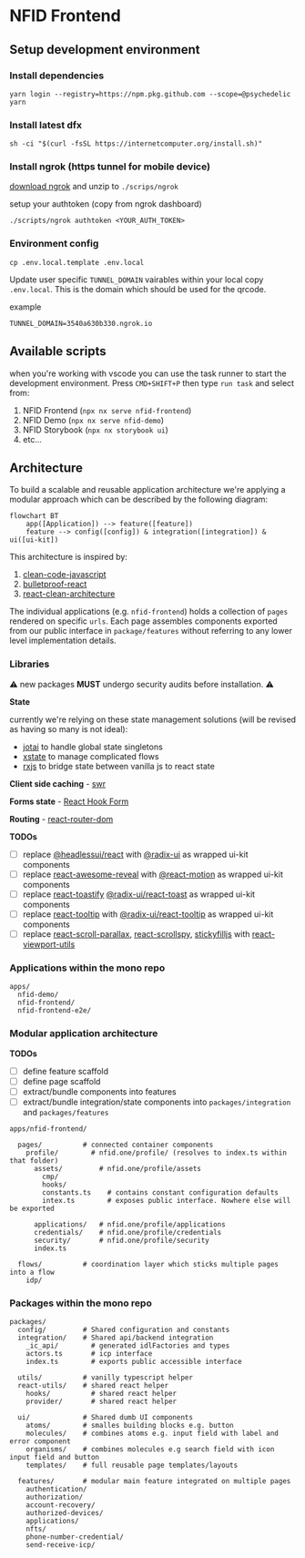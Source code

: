 # NFID Frontend

## Setup development environment

### Install dependencies

```
yarn login --registry=https://npm.pkg.github.com --scope=@psychedelic
yarn
```

### Install latest dfx

```
sh -ci "$(curl -fsSL https://internetcomputer.org/install.sh)"
```

### Install ngrok (https tunnel for mobile device)

[download ngrok](https://dashboard.ngrok.com/get-started/setup) and unzip to `./scrips/ngrok`

setup your authtoken (copy from ngrok dashboard)

```
./scripts/ngrok authtoken <YOUR_AUTH_TOKEN>
```

### Environment config

```
cp .env.local.template .env.local
```

Update user specific `TUNNEL_DOMAIN` vairables within your local copy `.env.local`. This is the domain which should be used for the qrcode.

example

```
TUNNEL_DOMAIN=3540a630b330.ngrok.io
```

## Available scripts

when you're working with vscode you can use the task runner to start the development environment. Press `CMD+SHIFT+P` then type `run task` and select from:

1. NFID Frontend (`npx nx serve nfid-frontend`)
2. NFID Demo (`npx nx serve nfid-demo`)
3. NFID Storybook (`npx nx storybook ui`)
4. etc...

## Architecture

To build a scalable and reusable application architecture we're applying a modular approach which can be described by the following diagram:

```mermaid
flowchart BT
    app([Application]) --> feature([feature])
    feature --> config([config]) & integration([integration]) & ui([ui-kit])
```

This architecture is inspired by:

1. [clean-code-javascript](https://github.com/ryanmcdermott/clean-code-javascript)
2. [bulletproof-react](https://github.com/alan2207/bulletproof-react/)
3. [react-clean-architecture](https://github.com/eduardomoroni/react-clean-architecture)

The individual applications (e.g. `nfid-frontend`) holds a collection of `pages` rendered on specific `urls`. Each page assembles components exported from our public interface in `package/features` without referring to any lower level implementation details.

### Libraries

⚠️ new packages **MUST** undergo security audits before installation. ⚠️

**State**

currently we're relying on these state management solutions (will be revised as having so many is not ideal):

- [jotai](https://jotai.org/) to handle global state singletons
- [xstate](https://xstate.js.org/) to manage complicated flows
- [rxjs](https://rxjs.dev/) to bridge state between vanilla js to react state

**Client side caching** - [swr](https://swr.vercel.app/)

**Forms state** - [React Hook Form](https://react-hook-form.com/)

**Routing** - [react-router-dom](https://reactrouter.com/en/main)

**TODOs**

- [ ] replace [@headlessui/react](https://bundlephobia.com/package/@headlessui/react@1.7.4) with [@radix-ui](https://www.radix-ui.com/) as wrapped ui-kit components
- [ ] replace [react-awesome-reveal](https://bundlephobia.com/package/react-awesome-reveal@4.1.0) with [@react-motion](https://bundlephobia.com/package/react-motion@0.5.2) as wrapped ui-kit components
- [ ] replace [react-toastify]() [@radix-ui/react-toast](https://www.radix-ui.com/docs/primitives/components/toast#toast) as wrapped ui-kit components
- [ ] replace [react-tooltip]() with [@radix-ui/react-tooltip](https://www.radix-ui.com/docs/primitives/components/tooltip#tooltip) as wrapped ui-kit components
- [ ] replace [react-scroll-parallax](), [react-scrollspy](), [stickyfilljs]() with [react-viewport-utils](https://www.npmjs.com/package/react-viewport-utils)

### Applications within the mono repo

```
apps/
  nfid-demo/
  nfid-frontend/
  nfid-frontend-e2e/
```

### Modular application architecture

**TODOs**

- [ ] define feature scaffold
- [ ] define page scaffold
- [ ] extract/bundle components into features
- [ ] extract/bundle integration/state components into `packages/integration` and `packages/features`

```
apps/nfid-frontend/

  pages/          # connected container components
    profile/        # nfid.one/profile/ (resolves to index.ts within that folder)
      assets/         # nfid.one/profile/assets
        cmp/
        hooks/
        constants.ts    # contains constant configuration defaults
        intex.ts        # exposes public interface. Nowhere else will be exported

      applications/   # nfid.one/profile/applications
      credentials/    # nfid.one/profile/credentials
      security/       # nfid.one/profile/security
      index.ts

  flows/          # coordination layer which sticks multiple pages into a flow
    idp/

```

### Packages within the mono repo

```
packages/
  config/         # Shared configuration and constants
  integration/    # Shared api/backend integration
    _ic_api/        # generated idlFactories and types
    actors.ts       # icp interface
    index.ts        # exports public accessible interface

  utils/          # vanilly typescript helper
  react-utils/    # shared react helper
    hooks/          # shared react helper
    provider/       # shared react helper

  ui/             # Shared dumb UI components
    atoms/        # smalles building blocks e.g. button
    molecules/    # combines atoms e.g. input field with label and error component
    organisms/    # combines molecules e.g search field with icon input field and button
    templates/    # full reusable page templates/layouts

  features/       # modular main feature integrated on multiple pages
    authentication/
    authorization/
    account-recovery/
    authorized-devices/
    applications/
    nfts/
    phone-number-credential/
    send-receive-icp/
```
